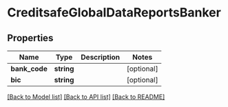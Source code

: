 # CreditsafeGlobalDataReportsBanker

## Properties
Name | Type | Description | Notes
------------ | ------------- | ------------- | -------------
**bank_code** | **string** |  | [optional] 
**bic** | **string** |  | [optional] 

[[Back to Model list]](../../README.md#documentation-for-models) [[Back to API list]](../../README.md#documentation-for-api-endpoints) [[Back to README]](../../README.md)

